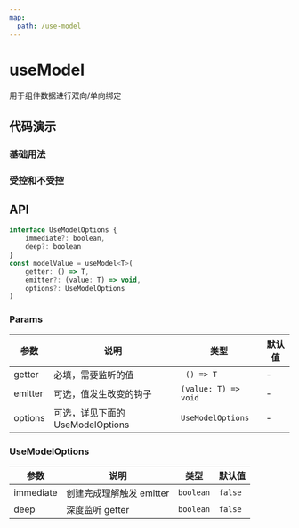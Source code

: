 ```yaml
---
map:
  path: /use-model
---
```


# useModel
用于组件数据进行双向/单向绑定

## 代码演示

### 基础用法

<demo src="./demo/input.vue"
  lang="vue"
  title="基础用法"
  desc="输入框发生变化会向父组件响应，父组件更新状态子组件会同时更新，单独也能运行">
</demo>

### 受控和不受控

<demo src="./demo/demo.vue"
  lang="vue"
  title="受控和不受控">
</demo>

## API

```javascript
interface UseModelOptions {
    immediate?: boolean,
    deep?: boolean
}
const modelValue = useModel<T>(
    getter: () => T,
    emitter?: (value: T) => void,
    options?: UseModelOptions
)
```

### Params

| 参数    | 说明                               | 类型      | 默认值 |
| ------- | ---------------------------------- | --------- | ------ |
| getter   | 必填，需要监听的值                       | ` () => T`     | -      |
| emitter | 可选，值发生改变的钩子 | `(value: T) => void` | -   |
| options | 可选，详见下面的 UseModelOptions | `UseModelOptions` |  -  |


### UseModelOptions

| 参数     | 说明                       | 类型      | 默认值  |
| -------- | -------------------------- | --------- | ------- |
| immediate     | 创建完成理解触发 emitter       | `boolean`  | `false`  |
| deep  | 深度监听 getter | `boolean` | `false` |
